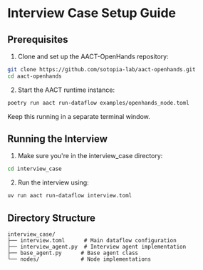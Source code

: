 # Interview Case Setup Guide

## Prerequisites

1. Clone and set up the AACT-OpenHands repository:
```bash
git clone https://github.com/sotopia-lab/aact-openhands.git
cd aact-openhands
```

2. Start the AACT runtime instance:
```bash
poetry run aact run-dataflow examples/openhands_node.toml
```
Keep this running in a separate terminal window.

## Running the Interview

1. Make sure you're in the interview_case directory:
```bash
cd interview_case
```

2. Run the interview using:
```bash
uv run aact run-dataflow interview.toml
```

## Directory Structure

```
interview_case/
├── interview.toml      # Main dataflow configuration
├── interview_agent.py  # Interview agent implementation
├── base_agent.py      # Base agent class
└── nodes/             # Node implementations
``` 